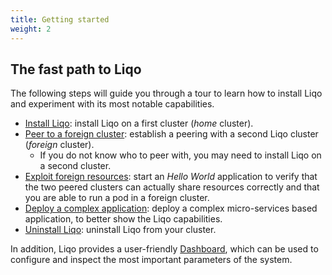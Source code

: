 ```yaml
---
title: Getting started
weight: 2
---
```


## The fast path to Liqo

The following steps will guide you through a tour to learn how to install Liqo and experiment with its most notable capabilities.

* [Install Liqo](./install): install Liqo on a first cluster (*home* cluster).
* [Peer to a foreign cluster](./peer): establish a peering with a second Liqo cluster (*foreign* cluster).
  * If you do not know who to peer with, you may need to install Liqo on a second cluster.
* [Exploit foreign resources](./test): start an *Hello World* application to verify that the two peered clusters can actually share resources correctly and that you are able to run a pod in a foreign cluster.
* [Deploy a complex application](./further-steps): deploy a complex micro-services based application, to better show the Liqo capabilities.
* [Uninstall Liqo](./uninstall): uninstall Liqo from your cluster.


In addition, Liqo provides a user-friendly [Dashboard](../dashboard), which can be used to configure and inspect the most important parameters of the system.
